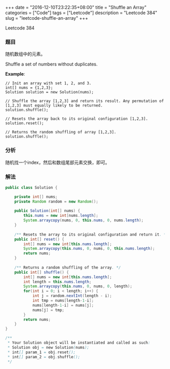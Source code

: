 +++
date = "2016-12-10T23:22:35+08:00"
title = "Shuffle an Array"
categories = ["Code"]
tags = ["Leetcode"]
description = "Leetcode 384"
slug = "leetcode-shuffle-an-array"
+++


Leetcode 384

### 题目

随机数组中的元素。

Shuffle a set of numbers without duplicates.

__Example__:

```
// Init an array with set 1, 2, and 3.
int[] nums = {1,2,3};
Solution solution = new Solution(nums);

// Shuffle the array [1,2,3] and return its result. Any permutation of [1,2,3] must equally likely to be returned.
solution.shuffle();

// Resets the array back to its original configuration [1,2,3].
solution.reset();

// Returns the random shuffling of array [1,2,3].
solution.shuffle();
```

### 分析

随机找一个index，然后和数组尾部元素交换，即可。

### 解法

```java
public class Solution {

    private int[] nums;
    private Random random = new Random();
    
    public Solution(int[] nums) {
        this.nums = new int[nums.length];
        System.arraycopy(nums, 0, this.nums, 0, nums.length);    
    }
    
    /** Resets the array to its original configuration and return it. */
    public int[] reset() {
        int[] nums = new int[this.nums.length];
        System.arraycopy(this.nums, 0, nums, 0, this.nums.length);
        return nums;
    }
    
    /** Returns a random shuffling of the array. */
    public int[] shuffle() {
        int[] nums = new int[this.nums.length];
        int length = this.nums.length;
        System.arraycopy(this.nums, 0, nums, 0, length);
        for(int i = 0; i < length; i++) {
            int j = random.nextInt(length - i);
            int tmp = nums[length-1-i];
            nums[length-1-i] = nums[j];
            nums[j] = tmp;
        }
        return nums;
    }
}

/**
 * Your Solution object will be instantiated and called as such:
 * Solution obj = new Solution(nums);
 * int[] param_1 = obj.reset();
 * int[] param_2 = obj.shuffle();
 */
 ```